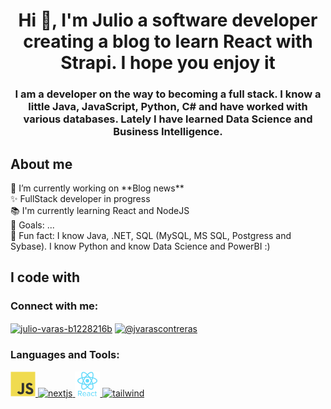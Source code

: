 <h1 align="center">Hi 👋, I'm Julio a software developer creating a blog to learn React with Strapi. I hope you enjoy it</h1>


<h3 align="center">I am a developer on the way to becoming a full stack. I know a little Java, JavaScript, Python, C# and have worked with various databases. Lately I have learned Data Science and Business Intelligence.</h3>

<h2 align="left">About me</h2>


<p align="left">🔭 I’m currently working on **Blog news**<br>✨ FullStack developer in progress<br>📚 I'm currently learning React and NodeJS<br>🎯 Goals: ...<br>🎲 Fun fact: I know Java, .NET, SQL (MySQL, MS SQL, Postgress and Sybase). I know Python and know Data Science and PowerBI :)</p>


<h2 align="left">I code with</h2>


<h3 align="left">Connect with me:</h3>
<p align="left">
<a href="https://linkedin.com/in/julio-varas-b1228216b" target="blank"><img align="center" src="https://raw.githubusercontent.com/rahuldkjain/github-profile-readme-generator/master/src/images/icons/Social/linked-in-alt.svg" alt="julio-varas-b1228216b" height="30" width="40" /></a>
<a href="https://www.hackerrank.com/@jvarascontreras" target="blank"><img align="center" src="https://raw.githubusercontent.com/rahuldkjain/github-profile-readme-generator/master/src/images/icons/Social/hackerrank.svg" alt="@jvarascontreras" height="30" width="40" /></a>
</p>


<h3 align="left">Languages and Tools:</h3>
<p align="left"> <a href="https://developer.mozilla.org/en-US/docs/Web/JavaScript" target="_blank" rel="noreferrer"> <img src="https://raw.githubusercontent.com/devicons/devicon/master/icons/javascript/javascript-original.svg" alt="javascript" width="40" height="40"/> </a> <a href="https://nextjs.org/" target="_blank" rel="noreferrer"> <img src="https://cdn.worldvectorlogo.com/logos/nextjs-2.svg" alt="nextjs" width="40" height="40"/> </a> <a href="https://reactjs.org/" target="_blank" rel="noreferrer"> <img src="https://raw.githubusercontent.com/devicons/devicon/master/icons/react/react-original-wordmark.svg" alt="react" width="40" height="40"/> </a> <a href="https://tailwindcss.com/" target="_blank" rel="noreferrer"> <img src="https://www.vectorlogo.zone/logos/tailwindcss/tailwindcss-icon.svg" alt="tailwind" width="40" height="40"/> </a> </p>

